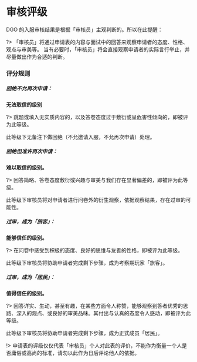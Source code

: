 <!-- docs/basic/information/reviewScore.md-->

# 审核评级

DGO 的入服审核结果是根据「审核员」主观判断的。所以在此提醒：

?> 「审核员」将通过申请表的内容与面试中的回答来观察申请者的态度、性格、观点与审美等。
当有必要时，「审核员」将会直接观察申请者的实际言行举止，并尽量做出作为合适的判断。



### 评分规则

##### 回绝不允再次申请：

 **无法取信的级别** 

?> 跳题或填入无实质内容的，以及答卷态度过于敷衍或呈危害性倾向的，即被评为此等级。

此等级下无备注下做回绝（不允邀请入服，不允再次申请）处理。

##### 回绝但准许再次申请：

 **难以取信的级别。** 

?> 回答简略、答卷态度敷衍或兴趣与审美与我们存在显著偏差的，即被评为此等级。

此等级下审核员将对申请者进行问卷外的衍生观察，依据观察结果，存在过审的可能性。

##### 过审，成为「旅客」：

 **能够信任的级别。** 

?> 在问卷中感受到积极的态度、良好的思维与友善的性格，即被评为此等级。

此等级下审核员将协助申请者完成剩下步骤，成为考察期玩家「旅客」。

##### 过审，成为「居民」：

 **值得信任的级别。** 

?> 回答详实、生动，甚至有趣，在某些方面令人称赞，能够观察到答者优秀的思路、深入的观点、或良好的审美品味。其付出与认真的态度令人感动，即被评为此等级。

此等级下审核员将协助申请者完成剩下步骤，成为正式成员「居民」。

!> 申请表的评级仅仅代表「审核员」个人对此表的评价，不能作为衡量一个人是否庸俗或高尚的标准，请勿以此作为日后评论他人的依据。